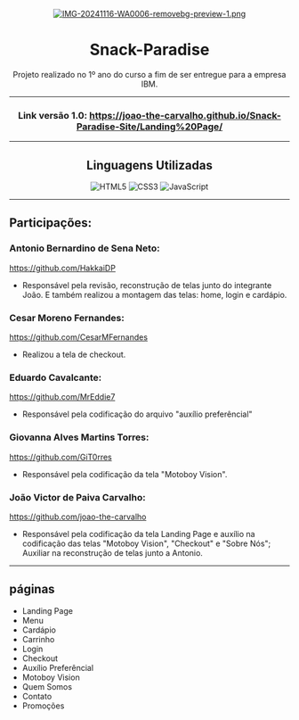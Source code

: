 <div align="center">
 
 [![IMG-20241116-WA0006-removebg-preview-1.png](https://i.postimg.cc/tCQMnfPh/IMG-20241116-WA0006-removebg-preview-1.png)](https://postimg.cc/Th09Zttw)

# Snack-Paradise 


Projeto realizado no 1º ano do curso a fim de ser entregue para a empresa IBM.
<hr>

### Link versão 1.0: https://joao-the-carvalho.github.io/Snack-Paradise-Site/Landing%20Page/

---

## Linguagens Utilizadas
![HTML5](https://img.shields.io/badge/html5-%23E34F26.svg?style=for-the-badge&logo=html5&logoColor=white)
![CSS3](https://img.shields.io/badge/css3-%231572B6.svg?style=for-the-badge&logo=css3&logoColor=white)
![JavaScript](https://img.shields.io/badge/javascript-%23323330.svg?style=for-the-badge&logo=javascript&logoColor=%23F7DF1E)
<hr>
</div>

## Participações:

### Antonio Bernardino de Sena Neto:
https://github.com/HakkaiDP

* Responsável pela revisão, reconstrução de telas junto do integrante João. E também realizou a montagem das telas: home, login e cardápio.

### Cesar Moreno Fernandes:
https://github.com/CesarMFernandes
* Realizou a tela de checkout.

### Eduardo Cavalcante:
https://github.com/MrEddie7

* Responsável pela codificação do arquivo "auxílio preferêncial"

### Giovanna Alves Martins Torres:
https://github.com/GiT0rres
* Responsável pela codificação da tela "Motoboy Vision".

### João Victor de Paiva Carvalho:
https://github.com/joao-the-carvalho
* Responsável pela codificação da tela Landing Page e auxílio na codificação das telas "Motoboy Vision", "Checkout" e "Sobre Nós"; Auxiliar na reconstrução de telas junto a Antonio.

---

## páginas

* Landing Page
* Menu
* Cardápio 
* Carrinho
* Login
* Checkout 
* Auxílio Preferêncial 
* Motoboy Vision
* Quem Somos
* Contato 
* Promoções


